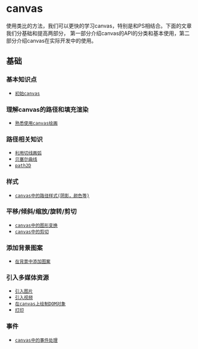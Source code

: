 # canvas

使用类比的方法，我们可以更快的学习canvas，特别是和PS相结合。下面的文章我们分基础和提高两部分，
第一部分介绍canvas的API的分类和基本使用，第二部分介绍canvas在实际开发中的使用。

## 基础

### 基本知识点

* [` 初始canvas `](https://github.com/lvzhenbang/article/blob/master/canvas/first.md)

### 理解canvas的路径和填充渲染

* [` 熟悉使用canvas绘画 `](https://github.com/lvzhenbang/article/blob/master/canvas/basic.md)

### 路径相关知识

* [` 利用切线画弧 `](https://github.com/lvzhenbang/article/blob/master/canvas/tagent-arc.md)
* [` 贝塞尔曲线 `](https://github.com/lvzhenbang/article/blob/master/canvas/bezier.md)
* [` path2D `](https://github.com/lvzhenbang/article/blob/master/canvas/path.md)

### 样式

* [` canvas中的路径样式(阴影，颜色等) `](https://github.com/lvzhenbang/article/blob/master/canvas/path.md)

### 平移/倾斜/缩放/旋转/剪切

* [` canvas中的图形变换 `](https://github.com/lvzhenbang/article/blob/master/canvas/transform.md)
* [` canvas中的剪切 `](https://github.com/lvzhenbang/article/blob/master/canvas/clip.md)

### 添加背景图案

* [` 在背景中添加图案 `](https://github.com/lvzhenbang/article/blob/master/canvas/pattern.md)

### 引入多媒体资源

* [` 引入图片 `](https://github.com/lvzhenbang/article/blob/master/canvas/img.md)
* [` 引入视频 `](https://github.com/lvzhenbang/article/blob/master/canvas/video.md)
* [` 在canvas上绘制DOM对象 `](https://github.com/lvzhenbang/article/blob/master/canvas/dom.md)
* [` 打印 `](https://github.com/lvzhenbang/article/blob/master/canvas/print.md)

### 事件

* [` canvas中的事件处理 `](https://github.com/lvzhenbang/article/blob/master/canvas/event.md)

